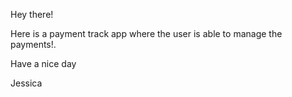 Hey there!

Here is a payment track app where the user is able to manage the payments!.

Have a nice day 

Jessica 
